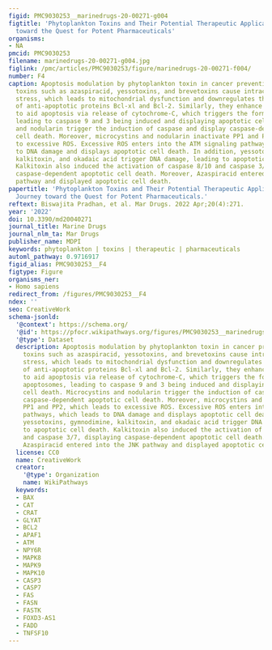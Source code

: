 ```yaml
---
figid: PMC9030253__marinedrugs-20-00271-g004
figtitle: 'Phytoplankton Toxins and Their Potential Therapeutic Applications: A Journey
  toward the Quest for Potent Pharmaceuticals'
organisms:
- NA
pmcid: PMC9030253
filename: marinedrugs-20-00271-g004.jpg
figlink: /pmc/articles/PMC9030253/figure/marinedrugs-20-00271-f004/
number: F4
caption: Apoptosis modulation by phytoplankton toxin in cancer prevention. Phytoplankton
  toxins such as azaspiracid, yessotoxins, and brevetoxins cause intracellular oxidative
  stress, which leads to mitochondrial dysfunction and downregulates the expression
  of anti-apoptotic proteins Bcl-xl and Bcl-2. Similarly, they enhance Bax expression
  to aid apoptosis via release of cytochrome-C, which triggers the formation of apoptosomes,
  leading to caspase 9 and 3 being induced and displaying apoptotic cell death. Microcystins
  and nodularin trigger the induction of caspase and display caspase-dependent apoptotic
  cell death. Moreover, microcystins and nodularin inactivate PP1 and PP2, which leads
  to excessive ROS. Excessive ROS enters into the ATM signaling pathways, which leads
  to DNA damage and displays apoptotic cell death. In addition, yessotoxins, gymnodimine,
  kalkitoxin, and okadaic acid trigger DNA damage, leading to apoptotic cell death.
  Kalkitoxin also induced the activation of caspase 8/10 and caspase 3/7, displaying
  caspase-dependent apoptotic cell death. Moreover, Azaspiracid entered into the JNK
  pathway and displayed apoptotic cell death.
papertitle: 'Phytoplankton Toxins and Their Potential Therapeutic Applications: A
  Journey toward the Quest for Potent Pharmaceuticals.'
reftext: Biswajita Pradhan, et al. Mar Drugs. 2022 Apr;20(4):271.
year: '2022'
doi: 10.3390/md20040271
journal_title: Marine Drugs
journal_nlm_ta: Mar Drugs
publisher_name: MDPI
keywords: phytoplankton | toxins | therapeutic | pharmaceuticals
automl_pathway: 0.9716917
figid_alias: PMC9030253__F4
figtype: Figure
organisms_ner:
- Homo sapiens
redirect_from: /figures/PMC9030253__F4
ndex: ''
seo: CreativeWork
schema-jsonld:
  '@context': https://schema.org/
  '@id': https://pfocr.wikipathways.org/figures/PMC9030253__marinedrugs-20-00271-g004.html
  '@type': Dataset
  description: Apoptosis modulation by phytoplankton toxin in cancer prevention. Phytoplankton
    toxins such as azaspiracid, yessotoxins, and brevetoxins cause intracellular oxidative
    stress, which leads to mitochondrial dysfunction and downregulates the expression
    of anti-apoptotic proteins Bcl-xl and Bcl-2. Similarly, they enhance Bax expression
    to aid apoptosis via release of cytochrome-C, which triggers the formation of
    apoptosomes, leading to caspase 9 and 3 being induced and displaying apoptotic
    cell death. Microcystins and nodularin trigger the induction of caspase and display
    caspase-dependent apoptotic cell death. Moreover, microcystins and nodularin inactivate
    PP1 and PP2, which leads to excessive ROS. Excessive ROS enters into the ATM signaling
    pathways, which leads to DNA damage and displays apoptotic cell death. In addition,
    yessotoxins, gymnodimine, kalkitoxin, and okadaic acid trigger DNA damage, leading
    to apoptotic cell death. Kalkitoxin also induced the activation of caspase 8/10
    and caspase 3/7, displaying caspase-dependent apoptotic cell death. Moreover,
    Azaspiracid entered into the JNK pathway and displayed apoptotic cell death.
  license: CC0
  name: CreativeWork
  creator:
    '@type': Organization
    name: WikiPathways
  keywords:
  - BAX
  - CAT
  - CRAT
  - GLYAT
  - BCL2
  - APAF1
  - ATM
  - NPY6R
  - MAPK8
  - MAPK9
  - MAPK10
  - CASP3
  - CASP7
  - FAS
  - FASN
  - FASTK
  - FOXD3-AS1
  - FADD
  - TNFSF10
---
```

